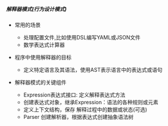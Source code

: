 ##### 解释器模式(行为设计模式)

* 常用的场景
  * 处理配置文件,比如使用DSL编写YAML或JSON文件
  * 数学表达式计算器

* 程序中使用解释器的目标
  * 定义特定语言及其语法，使用AST表示语言中的表达式或语句

* 解释器模式的关键组件
  * Expression表达式接口: 定义解释表达式方法
  * 创建表达式对象，继承Expression：语法的各种规则或元素
  * 定义上下文结构，保存 解释过程中的数据或状态(可选)
  * Parser 创建解析器，根据表达式创建抽象语法树 
